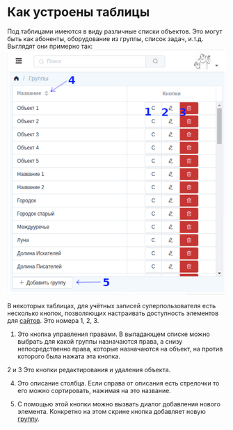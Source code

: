 Как устроены таблицы
=====================

Под таблицами имеются в виду различные списки объектов. Это могут быть как абоненты, оборудование из группы, список задач, и.т.д.
Выглядят они примерно так: ![table](../assets/table.png)


В некоторых таблицах, для учётных записей суперпользователя есть несколько кнопок, позволяющих настраивать доступность элементов для [сайтов](sites.md). Это номера 1, 2, 3.

1. Это кнопка управления правами. В выпадающем списке можно выбрать
для какой группы назначаются права, а снизу непосредственно права, которые
назначаются на объект, на против которого была нажата эта кнопка.
<!-- 1. Это кнопка управления доступностью на сайтах.
Там, где проставлены галки, на тех сайтах будет доступен
объект на против которого была нажата данная кнопка. -->

2 и 3 Это кнопки редактирования и удаления объекта.

4. Это описание столбца. Если справа от описания есть стрелочки то его можно сортировать, нажимая на это название.

5. С помощью этой кнопки можно вызвать диалог добавления нового элемента. Конкретно на этом скрине кнопка добавляет новую [группу](groups.md).